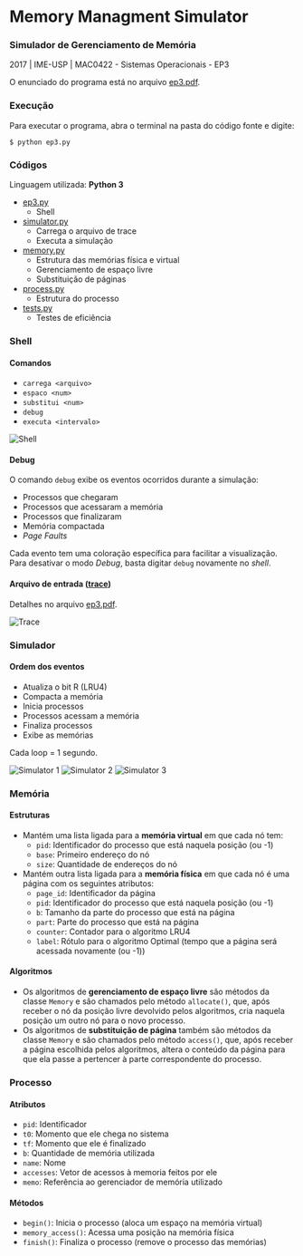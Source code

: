 # Memory Managment Simulator
### Simulador de Gerenciamento de Memória
2017 | IME-USP | MAC0422 - Sistemas Operacionais - EP3

O enunciado do programa está no arquivo [ep3.pdf](ep3.pdf).

### Execução
Para executar o programa, abra o terminal na pasta do código fonte e digite:
```
$ python ep3.py
```

### Códigos
Linguagem utilizada: **Python 3**
- [ep3.py](ep3.py)
    - Shell
- [simulator.py](simulator.py)
    - Carrega o arquivo de trace
    - Executa a simulação
- [memory.py](memory.py)
    - Estrutura das memórias física e virtual
    - Gerenciamento de espaço livre
    - Substituição de páginas
- [process.py](process.py)
    - Estrutura do processo
- [tests.py](process.py)
    - Testes de eficiência

### Shell
#### Comandos
- `carrega <arquivo>`
- `espaco <num>`
- `substitui <num>`
- `debug`
- `executa <intervalo>`

![Shell](images/shell.png)

#### Debug
O comando `debug` exibe os eventos ocorridos durante a simulação:
- Processos que chegaram
- Processos que acessaram a memória
- Processos que finalizaram
- Memória compactada
- *Page Faults*

Cada evento tem uma coloração específica para facilitar a visualização. Para desativar o modo *Debug*, basta digitar `debug` novamente no *shell*.

#### Arquivo de entrada ([trace](trace))
Detalhes no arquivo [ep3.pdf](ep3.pdf).

![Trace](images/trace.png)

### Simulador
#### Ordem dos eventos
- Atualiza o bit R (LRU4)
- Compacta a memória
- Inicia processos
- Processos acessam a memória
- Finaliza processos
- Exibe as memórias

Cada loop = 1 segundo.

![Simulator 1](images/simulator1.png)
![Simulator 2](images/simulator2.png)
![Simulator 3](images/simulator3.png)

### Memória
#### Estruturas
- Mantém uma lista ligada para a **memória virtual** em que cada nó tem:
    - `pid`: Identificador do processo que está naquela posição (ou -1)
    - `base`: Primeiro endereço do nó
    - `size`: Quantidade de endereços do nó
- Mantém outra lista ligada para a **memória física** em que cada nó é uma página com os seguintes atributos:
    - `page_id`: Identificador da página
    - `pid`: Identificador do processo que está naquela posição (ou -1)
    - `b`: Tamanho da parte do processo que está na página
    - `part`: Parte do processo que está na página
    - `counter`: Contador para o algoritmo LRU4
    - `label`: Rótulo para o algoritmo Optimal (tempo que a página será acessada novamente (ou -1))

#### Algoritmos
- Os algoritmos de **gerenciamento de espaço livre** são métodos da classe `Memory` e são chamados pelo método `allocate()`, que, após receber o nó da posição livre devolvido pelos algoritmos, cria naquela posição um outro nó para o novo processo.
- Os algoritmos de **substituição de página** também são métodos da classe `Memory` e são chamados pelo método `access()`, que, após receber a página escolhida pelos algoritmos, altera o conteúdo da página para que ela passe a pertencer à parte correspondente do processo.

### Processo
#### Atributos
- `pid`: Identificador
- `t0`: Momento que ele chega no sistema
- `tf`: Momento que ele é finalizado
- `b`: Quantidade de memória utilizada
- `name`: Nome
- `accesses`: Vetor de acessos à memoria feitos por ele
- `memo`: Referência ao gerenciador de memória utilizado

#### Métodos
- `begin()`: Inicia o processo (aloca um espaço na memória virtual)
- `memory_access()`: Acessa uma posição na memória física
- `finish()`: Finaliza o processo (remove o processo das memórias)
